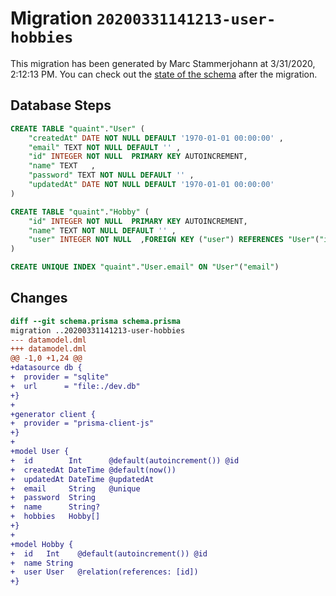 # Migration `20200331141213-user-hobbies`

This migration has been generated by Marc Stammerjohann at 3/31/2020, 2:12:13 PM.
You can check out the [state of the schema](./schema.prisma) after the migration.

## Database Steps

```sql
CREATE TABLE "quaint"."User" (
    "createdAt" DATE NOT NULL DEFAULT '1970-01-01 00:00:00' ,
    "email" TEXT NOT NULL DEFAULT '' ,
    "id" INTEGER NOT NULL  PRIMARY KEY AUTOINCREMENT,
    "name" TEXT   ,
    "password" TEXT NOT NULL DEFAULT '' ,
    "updatedAt" DATE NOT NULL DEFAULT '1970-01-01 00:00:00' 
) 

CREATE TABLE "quaint"."Hobby" (
    "id" INTEGER NOT NULL  PRIMARY KEY AUTOINCREMENT,
    "name" TEXT NOT NULL DEFAULT '' ,
    "user" INTEGER NOT NULL  ,FOREIGN KEY ("user") REFERENCES "User"("id") ON DELETE CASCADE ON UPDATE CASCADE
) 

CREATE UNIQUE INDEX "quaint"."User.email" ON "User"("email")
```

## Changes

```diff
diff --git schema.prisma schema.prisma
migration ..20200331141213-user-hobbies
--- datamodel.dml
+++ datamodel.dml
@@ -1,0 +1,24 @@
+datasource db {
+  provider = "sqlite"
+  url      = "file:./dev.db"
+}
+
+generator client {
+  provider = "prisma-client-js"
+}
+
+model User {
+  id        Int      @default(autoincrement()) @id
+  createdAt DateTime @default(now())
+  updatedAt DateTime @updatedAt
+  email     String   @unique
+  password  String
+  name      String?
+  hobbies   Hobby[]
+}
+
+model Hobby {
+  id   Int    @default(autoincrement()) @id
+  name String
+  user User   @relation(references: [id])
+}
```


